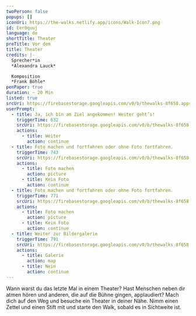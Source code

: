 ```yaml
---
twoPerson: false
popups: []
iconUri: https://the-walks.netlify.app/icons/Walk-Icon7.png
id: Eer0quuj
language: de
shortTitle: Theater
preTitle: Vor dem
title: Theater
credits: |-
  Sprecher*in
  *Alexandra Lauck*

  Komposition
  *Frank Böhle*
penPaper: true
duration: ~ 20 Min
listed: true
srcUri: https://firebasestorage.googleapis.com/v0/b/thewalks-8f658.appspot.com/o/mp3%2Fv0%2Fde_Eer0quuj%2Fde_Eer0quuj.mp3?alt=media&token=7f363b6f-032e-4bed-9c14-2581cee96c29
userPrompt:
  - title: Ja, ich bin am Ziel angekommen! Weiter geht’s!
    triggerTime: 632
    srcUri: https://firebasestorage.googleapis.com/v0/b/thewalks-8f658.appspot.com/o/mp3%2Fv0%2Fde_Eer0quuj%2Fde_Eer0quuj_loop_1.mp3?alt=media&token=d5ae65db-cdd5-4d16-974b-2337da49711d
    actions:
      - title: Weiter
        action: continue
  - title: Foto machen und fortfahren oder ohne Foto fortfahren.
    triggerTime: 743
    srcUri: https://firebasestorage.googleapis.com/v0/b/thewalks-8f658.appspot.com/o/mp3%2Fv0%2Fde_Eer0quuj%2Fde_Eer0quuj_loop_2.mp3?alt=media&token=06c94fbf-df5a-4e56-84bf-1798ae46b08f
    actions:
      - title: Foto machen
        action: picture
      - title: Kein Foto
        action: continue
  - title: Foto machen und fortfahren oder ohne Foto fortfahren.
    triggerTime: 771
    srcUri: https://firebasestorage.googleapis.com/v0/b/thewalks-8f658.appspot.com/o/mp3%2Fv0%2Fde_Eer0quuj%2Fde_Eer0quuj_loop_3.mp3?alt=media&token=1b47c2d6-0ff0-456d-9cd7-23734926441e
    actions:
      - title: Foto machen
        action: picture
      - title: Kein Foto
        action: continue
  - title: Weiter zur Bildergalerie
    triggerTime: 791
    srcUri: https://firebasestorage.googleapis.com/v0/b/thewalks-8f658.appspot.com/o/static%2Fmedias%2Fmulti_Zeubeel8_loop.mp3?alt=media&token=88349085-3303-48b9-bdc6-fd7b09519a26
    actions:
      - title: Galerie
        action: map
      - title: Nein
        action: continue
---
```

Wann warst du das letzte Mal in einem Theater? Hast Menschen neben dir atmen hören und anderen, die auf die Bühne gingen, applaudiert? Mach dich auf den Weg und besuche ein Theater in deiner Nähe. Nimm einen Zettel und einen Stift mit und starte den Walk, sobald es in Sichtweite ist.
